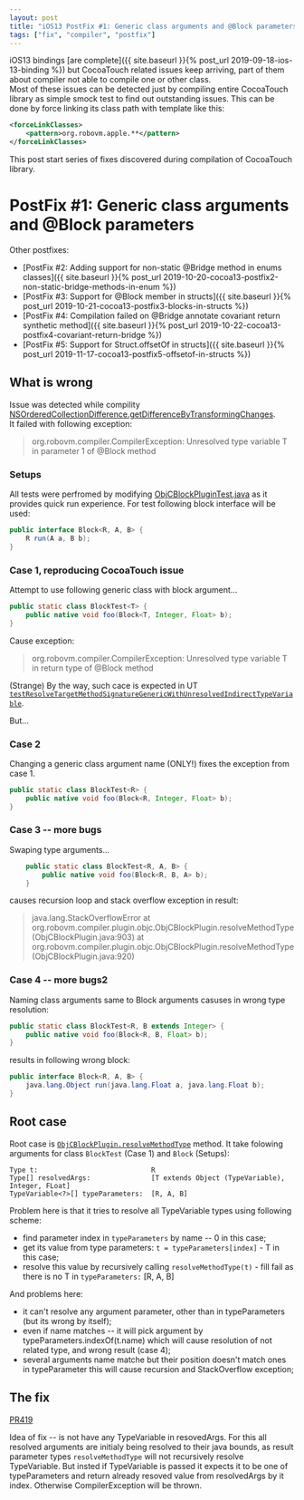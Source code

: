 ```yaml
---
layout: post
title: "iOS13 PostFix #1: Generic class arguments and @Block parameters"
tags: ["fix", "compiler", "postfix"]
---
```

iOS13 bindings [are complete]({{ site.baseurl }}{% post_url 2019-09-18-ios-13-binding %}) but CocoaTouch related issues keep arriving, part of them about compiler not able to compile one or other class.  
Most of these issues can be detected just by compiling entire CocoaTouch library as simple smock test to find out outstanding issues. This can be done by force linking its class path with template like this:
```xml
<forceLinkClasses>
    <pattern>org.robovm.apple.**</pattern>
</forceLinkClasses>
```

This post start series of fixes discovered during compilation of CocoaTouch library.  
# PostFix #1: Generic class arguments and @Block parameters
Other postfixes:  
* [PostFix #2: Adding support for non-static @Bridge method in enums classes]({{ site.baseurl }}{% post_url 2019-10-20-cocoa13-postfix2-non-static-bridge-methods-in-enum %})
* [PostFix #3: Support for @Block member in structs]({{ site.baseurl }}{% post_url 2019-10-21-cocoa13-postfix3-blocks-in-structs %})
* [PostFix #4: Compilation failed on @Bridge annotate covariant return synthetic method]({{ site.baseurl }}{% post_url 2019-10-22-cocoa13-postfix4-covariant-return-bridge %})
* [PostFix #5: Support for Struct.offsetOf in structs]({{ site.baseurl }}{% post_url 2019-11-17-cocoa13-postfix5-offsetof-in-structs %})

<!-- more -->
##  What is wrong 
Issue was detected while compility [NSOrderedCollectionDifference.getDifferenceByTransformingChanges](https://github.com/MobiVM/robovm/blob/e48e3adbf9d5c14023c1ec4f4f3e413191dc1245/compiler/cocoatouch/src/main/java/org/robovm/apple/foundation/NSOrderedCollectionDifference.java#L88).  
It failed with following exception:  
> org.robovm.compiler.CompilerException: Unresolved type variable T in parameter 1 of @Block method

### Setups 
All tests were perfromed by modifying [ObjCBlockPluginTest.java](https://github.com/MobiVM/robovm/blob/83e43dfc72213fcde6cb46e996c0dab164ce64b7/compiler/compiler/src/test/java/org/robovm/compiler/plugin/objc/ObjCBlockPluginTest.java) as it provides quick run experience. For test following block interface will be used:   
```java
public interface Block<R, A, B> {
    R run(A a, B b);
}
```

### Case 1, reproducing CocoaTouch issue
Attempt to use following generic class with block argument...  
```java
public static class BlockTest<T> {
    public native void foo(Block<T, Integer, Float> b);
}
```

Cause exception:  
> org.robovm.compiler.CompilerException: Unresolved type variable T in return type of @Block method 

(Strange) By the way, such cace is expected in UT [`testResolveTargetMethodSignatureGenericWithUnresolvedIndirectTypeVariable`](https://github.com/MobiVM/robovm/blob/83e43dfc72213fcde6cb46e996c0dab164ce64b7/compiler/compiler/src/test/java/org/robovm/compiler/plugin/objc/ObjCBlockPluginTest.java#L214).

But...

### Case 2
Changing a generic class argument name (ONLY!) fixes the exception from case 1. 
```java
public static class BlockTest<R> {
    public native void foo(Block<R, Integer, Float> b);
}
```

### Case 3 -- more bugs
Swaping type arguments... 
```java
    public static class BlockTest<R, A, B> {
        public native void foo(Block<R, B, A> b);
    }
```  
causes recursion loop and stack overflow exception in result:  

>java.lang.StackOverflowError
>  at org.robovm.compiler.plugin.objc.ObjCBlockPlugin.resolveMethodType(ObjCBlockPlugin.java:903)
>  at org.robovm.compiler.plugin.objc.ObjCBlockPlugin.resolveMethodType(ObjCBlockPlugin.java:920)


### Case 4 -- more bugs2
Naming class arguments same to Block arguments casuses in wrong type resolution:
```java
public static class BlockTest<R, B extends Integer> {
    public native void foo(Block<R, B, Float> b);
}
```
results in following wrong block:
```java
public interface Block<R, A, B> {
    java.lang.Object run(java.lang.Float a, java.lang.Float b);
}
```
 
## Root case 
Root case is [`ObjCBlockPlugin.resolveMethodType`](https://github.com/MobiVM/robovm/blob/83e43dfc72213fcde6cb46e996c0dab164ce64b7/compiler/compiler/src/main/java/org/robovm/compiler/plugin/objc/ObjCBlockPlugin.java#L899) method. It take folowing arguments for class `BlockTest` (Case 1) and `Block` (Setups):
```
Type t:                            R
Type[] resolvedArgs:               [T extends Object (TypeVariable), Integer, FLoat]
TypeVariable<?>[] typeParameters:  [R, A, B] 
```  

Problem here is that it tries to resolve all TypeVariable types using following scheme:
- find parameter index in `typeParameters` by name -- 0 in this case;
- get its value from type parameters: `t = typeParameters[index]` - T in this case;
- resolve this value by recursively calling `resolveMethodType(t)` - fill fail as there is no T in `typeParameters:` [R, A, B]

And problems here:  
- it can't resolve any argument parameter, other than in typeParameters (but its wrong by itself);
- even if name matches -- it will pick argument by typeParameters.indexOf(t.name) which will cause resolution of not related type, and wrong result (case 4);
- several arguments name matche but their position doesn't match ones in typeParameter this will cause recursion and StackOverflow exception;

## The fix
[PR419](https://github.com/MobiVM/robovm/pull/419)

Idea of fix -- is not have any TypeVariable in resovedArgs. For this all resolved arguments are initialy being resolved to their java bounds, as result parameter types `resolveMethodType` will not recursively resolve TypeVariable. But insted if TypeVariable is passed it expects it to be one of typeParameters and return already resoved value from resolvedArgs by it index. Otherwise CompilerException will be thrown.
